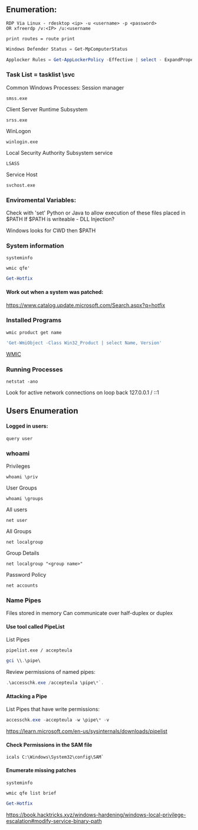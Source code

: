 ## Enumeration:
```shell-session
RDP Via Linux - rdesktop <ip> -u <username> -p <password>
OR xfreerdp /v:<IP> /u:<username
```
```shell-session
print routes = route print
```

```powershell
Windows Defender Status = Get-MpComputerStatus

Applocker Rules = Get-AppLockerPolicy -Effective | select - ExpandProperty RuleCollections
```
### Task List = tasklist \svc

Common Windows Processes:
Session manager
```shell-session
smss.exe
```
Client Server Runtime Subsystem 
```shell-session
srss.exe
```
WinLogon
```shell-session
winlogin.exe
```
Local Security Authority Subsystem service 
```shell-session 
LSASS
```
Service Host
```shell-session
svchost.exe
```

### Enviromental Variables: 
Check with 'set'
Python or Java to allow execution of these files placed in $PATH
If $PATH is writeable - DLL Injection?

Windows looks for CWD then $PATH

### System information 
```shell-session
systeminfo

wmic qfe'
```

```powershell
Get-Hotfix
```

#### Work out when a system was patched:

https://www.catalog.update.microsoft.com/Search.aspx?q=hotfix

### Installed Programs 

```shell-session
wmic product get name
```

```powershell
'Get-WmiObject -Class Win32_Product | select Name, Version' 
```
[WMIC](https://learn.microsoft.com/en-us/windows/win32/wmisdk/wmi-start-page)

### Running Processes

```shell-session
netstat -ano
```
Look for active network connections on loop back
	127.0.0.1 / ::1 

## Users Enumeration
		
#### Logged in users: 
```shell-session
query user
```

### whoami
Privileges
```shell-session
whoami \priv
```
User Groups 
```shell-session
whoami \groups
```
All users 
```shell-session
net user
```
All Groups 
```shell-session
net localgroup
```

Group Details
```shell-session
net localgroup "<group name>"
```
Password Policy
```shell-session
net accounts
```

### Name Pipes
Files stored in memory
	Can communicate over half-duplex or duplex

#### Use tool called PipeList
List Pipes 
```shell-session
pipelist.exe / accepteula
```

```powershell
gci \\.\pipe\
```
Review permissions of named pipes:
```powershell
.\accesschk.exe /accepteula \pipe\*`.
```
#### Attacking a Pipe
List Pipes that have write permissions:
```powershell
accesschk.exe -accepteula -w \pipe\* -v
```
https://learn.microsoft.com/en-us/sysinternals/downloads/pipelist	

#### Check Permissions in the SAM file
```shell-session
icals C:\Windows\System32\config\SAM`
```
#### Enumerate missing patches 
```shell-session
systeminfo
```
```shell-session
wmic qfe list brief
```

```powershell
Get-Hotfix
```
https://book.hacktricks.xyz/windows-hardening/windows-local-privilege-escalation#modify-service-binary-path
